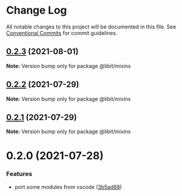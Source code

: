 # Change Log

All notable changes to this project will be documented in this file.
See [Conventional Commits](https://conventionalcommits.org) for commit guidelines.

## [0.2.3](https://gitr.net/mindary/libit/compare/@libit/mixins@0.2.2...@libit/mixins@0.2.3) (2021-08-01)

**Note:** Version bump only for package @libit/mixins





## [0.2.2](https://gitr.net/mindary/libit/compare/@libit/mixins@0.2.1...@libit/mixins@0.2.2) (2021-07-29)

**Note:** Version bump only for package @libit/mixins





## [0.2.1](https://gitr.net/mindary/libit/compare/@libit/mixins@0.2.0...@libit/mixins@0.2.1) (2021-07-29)

**Note:** Version bump only for package @libit/mixins





# 0.2.0 (2021-07-28)


### Features

* port some modules from vscode ([3b5ad88](https://gitr.net/mindary/libit/commits/3b5ad8847e216734301b1c1bd2a8a81994f3c1c1))
